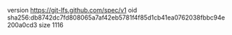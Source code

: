 version https://git-lfs.github.com/spec/v1
oid sha256:db8742dc7fd808065a7af42eb5781f4f85d1cb41ea0762038fbbc94e200a0cd3
size 1116
